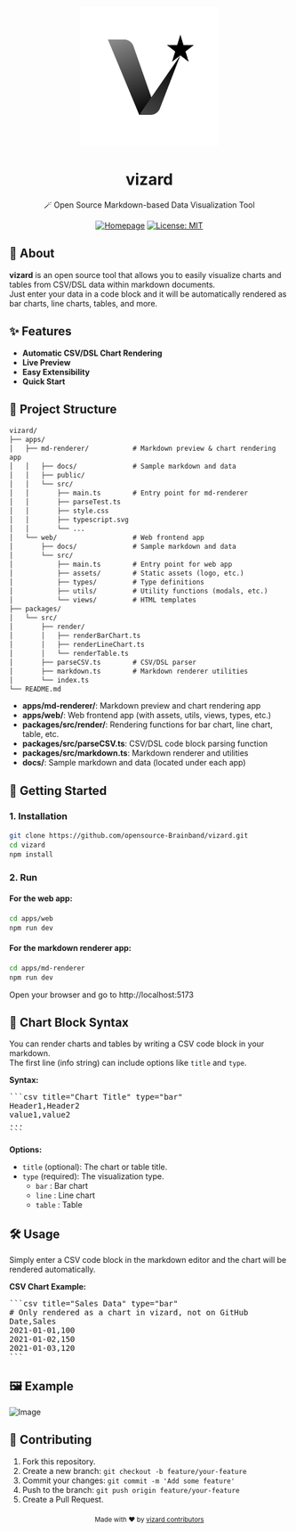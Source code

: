 <div align="center">
  <img src="apps/web/src/assets/logo.svg" alt="vizard logo" width="250" />
  <h1>vizard</h1>
  <p>🪄 Open Source Markdown-based Data Visualization Tool</p>
  <p>
    <a href="https://opensource-brainband.github.io/vizard/"><img alt="Homepage" src="https://img.shields.io/badge/Homepage-vizard-blue?style=flat-square"></a>
    <a href="LICENSE"><img alt="License: MIT" src="https://img.shields.io/badge/License-MIT-yellow.svg?style=flat-square"></a>
  </p>
</div>

## 📖 About

**vizard** is an open source tool that allows you to easily visualize charts and tables from CSV/DSL data within markdown documents.  
Just enter your data in a code block and it will be automatically rendered as bar charts, line charts, tables, and more.

## ✨ Features

- **Automatic CSV/DSL Chart Rendering**
- **Live Preview**
- **Easy Extensibility**
- **Quick Start**

## 📁 Project Structure

```
vizard/
├── apps/
│   ├── md-renderer/           # Markdown preview & chart rendering app
│   │   ├── docs/              # Sample markdown and data
│   │   ├── public/
│   │   └── src/
│   │       ├── main.ts        # Entry point for md-renderer
│   │       ├── parseTest.ts
│   │       ├── style.css
│   │       ├── typescript.svg
│   │       └── ...
│   └── web/                   # Web frontend app
│       ├── docs/              # Sample markdown and data
│       └── src/
│           ├── main.ts        # Entry point for web app
│           ├── assets/        # Static assets (logo, etc.)
│           ├── types/         # Type definitions
│           ├── utils/         # Utility functions (modals, etc.)
│           └── views/         # HTML templates
├── packages/
│   └── src/
│       ├── render/
│       │   ├── renderBarChart.ts
│       │   ├── renderLineChart.ts
│       │   └── renderTable.ts
│       ├── parseCSV.ts        # CSV/DSL parser
│       ├── markdown.ts        # Markdown renderer utilities
│       └── index.ts
└── README.md
```

- **apps/md-renderer/**: Markdown preview and chart rendering app
- **apps/web/**: Web frontend app (with assets, utils, views, types, etc.)
- **packages/src/render/**: Rendering functions for bar chart, line chart, table, etc.
- **packages/src/parseCSV.ts**: CSV/DSL code block parsing function
- **packages/src/markdown.ts**: Markdown renderer and utilities
- **docs/**: Sample markdown and data (located under each app)

## 🚀 Getting Started

### 1. Installation

```bash
git clone https://github.com/opensource-Brainband/vizard.git
cd vizard
npm install
```

### 2. Run

#### For the web app:
```bash
cd apps/web
npm run dev
```

#### For the markdown renderer app:
```bash
cd apps/md-renderer
npm run dev
```

Open your browser and go to http://localhost:5173

## 📝 Chart Block Syntax

You can render charts and tables by writing a CSV code block in your markdown.  
The first line (info string) can include options like `title` and `type`.

**Syntax:**
<pre>
```csv title="Chart Title" type="bar"
Header1,Header2
value1,value2
...
```
</pre>

**Options:**
- `title` (optional): The chart or table title.
- `type` (required): The visualization type.  
  - `bar` : Bar chart  
  - `line` : Line chart  
  - `table` : Table

## 🛠️ Usage

Simply enter a CSV code block in the markdown editor and the chart will be rendered automatically.

**CSV Chart Example:**
<pre>
```csv title="Sales Data" type="bar"
# Only rendered as a chart in vizard, not on GitHub
Date,Sales
2021-01-01,100
2021-01-02,150
2021-01-03,120
```
</pre>

## 🖼 Example

<img width="930" height="428" alt="Image" src="https://github.com/user-attachments/assets/7d73fe31-8728-4181-829e-1521c30d0fd0" />

## 🤝 Contributing

1. Fork this repository.
2. Create a new branch: `git checkout -b feature/your-feature`
3. Commit your changes: `git commit -m 'Add some feature'`
4. Push to the branch: `git push origin feature/your-feature`
5. Create a Pull Request.

<div align="center">
  <sub>Made with ❤️ by <a href="https://github.com/opensource-Brainband/vizard">vizard contributors</a></sub>
</div>